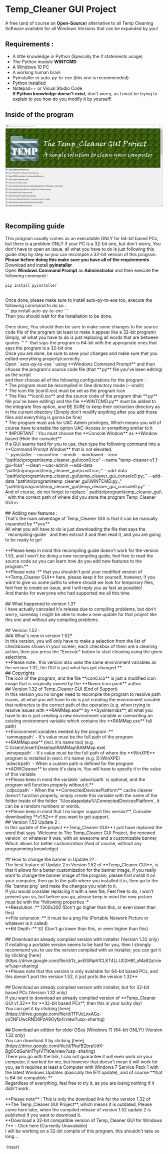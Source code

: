 # Temp_Cleaner GUI Project
A free (and of course an **Open-Source**) alternative to all Temp Cleaning Software available for all Windows Versions that can be expanded by you!<br/>
## Requirements : <br/>
* A little knowledge in Python (Specially the if statements usage) <br/>
* The Python module **WINTCMD** <br/>
* A Windows 10 PC <br/>
* A working human brain <br/>
* Pyinstaller or auto-py-to-exe (this one is recommended) <br/>
* Python installed <br/>
* Notepad++ or Visual Studio Code <br/>
**If Python knowledge doesn't exist**, don't worry, as I must be trying to explain to you how do you modify it by yourself! <br/>
## Inside of the program <br/>
![A screenshot of the inside of the program Temp_Cleaner GUI](https://raw.githubusercontent.com/InsertX2k/temp_cleaner_gui/main/.readme.files/temp_cleaner_gui_project_v1.52_update2_default_banner_ss.jpg) <br/>
<br/>
## Recompiling guide <br/>
This program usually comes as an executable ONLY for 64-bit based PCs, but there is a problem ONLY if your PC is a 32-bit one, but don't worry, You don't have to open an issue, all what you have to do is just following this guide step by step so you can recompile a 32-bit version of this program. <br/>
**Please before doing this make sure you have all of the requirements** <br/>
Download and install **pyinstaller** <br/>
Open **Windows Command Prompt** as **Administrator** and then execute the following command : <br/>
```
pip install pyinstaller
``` 
<br/>
Once done, please make sure to install auto-py-to-exe too, execute the following command to do so : <br/>
```
pip install auto-py-to-exe
```
<br/>
Then you should wait for the installation to be done. <br/>
<br/>
Once done, You should then be sure to make some changes to the source code file of the program (at least to make it appear like a 32-bit program) <br/>
Simply, all what you have to do is just replacing all words that are between quotes `" "` that says the program is 64-bit with the appropriate ones that says the program is a 32-bit one <br/>
Once you are done, be sure to save your changes and make sure that you edited everything properly/correctly. <br/>
Open ` auto-py-to-exe ` using **Windows Command Prompt** and then choose the program's source code file (that **.py** file you've been editing) as the script <br/>
and then choose all of the following configurations for the program : <br/>
* The program must be recompiled in One directory mode (--ondir) <br/>
* The icon file (icon0.ico) must be set as the program icon <br/>
* The files **icon0.ico** and the source code of the program (that **.py** file you've been editing) and the file **WINTCMD.py** must be added to the integrate files option, and BE SURE to keep their extraction directory as in the current directory (Simply don't modify anything after you add those files and everything is gonna be fine) <br/>
* The program must ask for UAC Admin privileges, Which means you will of course have to enable the option UAC-Access or something similar to it <br/>
* IMPORTANT : You must choose the **Console Window** as **Window based (Hide the console)** <br/>
If a GUI seems hard for you to use, then type the following command into a **Command Prompt Window** that is not elevated. <br/>
```
pyinstaller --noconfirm --onedir --windowed --icon "path\to\program\temp_cleaner_gui\icon0.ico" --name "temp-cleaner-v1.1-gui-foss" --clean --uac-admin --add-data "path\to\program\temp_cleaner_gui\icon0.ico;." --add-data "path\to\program\temp_cleaner_gui\temp_cleaner_gui_console0.py;." --add-data "path\to\program\temp_cleaner_gui\WINTCMD.py;."  "path\to\program\temp_cleaner_gui\temp_cleaner_gui_console0.py"
```
<br/>
And of course, do not forget to replace ` path\to\program\temp_cleaner_gui\ ` with the correct path of where did you store the program Temp_Cleaner GUI in  <br/>
<br/>
## Adding new features : <br/>
That's the main adventage of Temp_Cleaner GUI is that it can be manually expanded by **you** <br/>
All what you will have to do is just downloading the file that says the ``recompiling-guide`` and then extract it and then read it, and you are going to be ready to go! <br/>
<br/>
**Please keep in mind this recompiling guide doesn't work for the version 1.53, and I won't be doing a new recompiling guide, feel free to read the source code so you can learn how do you add new features to the program.**
<br/>
**Please note :** that you shouldn't post your modified version of **Temp_Cleaner GUI** here, please keep it for yourself, however, if you want to give us some paths to where should we look for temporary files, feel free to create an issue, and I will reply you as fast as possible! <br/>
And thanks for everyone who had supported me all this time <br/>
<br/>
## What happened to version 1.3? <br/>
I have actually canceled it's release due to compiling problems, but don't worry, someday I might be able to make a new update for that project like this one and without any compiling problems. <br/>
<br/>
## Version 1.52 : <br/>
### What's new in version 1.52? <br/>
In this version, you will only have to make a selection from the list of checkboxes shown in your screen, each checkbox of them are a cleaning action, then you press the "Execute" button to start cleaning using the given selections. <br/>
**Please note : this version also uses the same environment variables as the version 1.32, the GUI is just what has got changed.**
<br/>
## Copyrights <br/>
The icon of the program, and the file **icon0.ico** is just a modified icon image that is originally owned by the **Numix Icon pack** author
<br/>
## Version 1.32 of Temp_Cleaner GUI (End of Support) <br/>
In this version you no longer need to recompile the program to resolve path issues, all what you will have to do is just creating the environment variable that redirectes to the correct path of the operation (e.g. when trying to resolve issues with **RAMMap.exe** by **Sysinternals**, all what you have to do is just creating a new environment variable or overwriting an existing environment variable which contains the **RAMMap.exe** full path) <br/>
**Environment variables needed by the program :** <br/>
`rammappath` - It's value must be the full path of the program **RAMMap.exe** (incl. it's name too) (e.g. C:\Users\Insert\Desktop\RAMMap\RAMMap.exe) <br/>
`winxpepath` - It's value must be the full path of where the **WinXPE** program is installed in (excl. it's name) (e.g. D:\WinXPE) <br/>
`adwclrpath` - When a custom path is defined for the program **ADWCleaner** to store it's data in, You will have to specify it in the value of this variable <br/>
**Please keep in mind the variable `adwclrpath` is optional, and the program will function properly without it.** <br/>
`cdpccpath` - When the **ConnectedDevicesPlatform** cache cleaner doesn't function properly, simply create this variable with the name of the folder inside of the folder `%localappdata%\ConnectedDevicesPlatform`, it can be a random numbers or words. <br/>
**Please keep in mind that I no longer support this version**, Consider downloading **v1.52** if you want to get support.
<br/>
## Version 1.52 Update 2 : <br/>
In this update of the project **Temp_Cleaner GUI** I just have replaced the word that says `Welcome to The Temp_Cleaner GUI Project, the renewed version` or whatever it was, with an awesome and a customizable banner, Which allows for better customization (And of course, without any programming knowledge) <br/>
<br/>
## How to change the banner in Update 2? : <br/>
The best feature of Update 2 in Version 1.52 of **Temp_Cleaner GUI**, is that it allows for a better customization for the banner image, if you really want to change the banner image of the program, please first install it on your computer, then go to the path where you installed it in, then go to the file `banner.png` and make the changes you wish to it. <br/>
If you would consider replacing it with a new file, Feel free to do, I won't prevent you so, but before you go, please keep in mind the new picture must be with the *following properties :* <br/>
**Resolution :** 1200x300 (Don't go higher than this, or even lower than this) <br/>
**File extension :** it must be a png file (Portable Network Picture or whatever is it called) <br/>
**Bit Depth :** 32 (Don't go lower than this, or even higher than this) <br/>
<br/>
## Download an already compiled version with installer (Version 1.32 only) <br/>
If installing a portable version seems to be hard for you, then I strongly recommend you to use the version compiled with an installer, you can get it by clicking [here](https://drive.google.com/file/d/1z_avElSRiph1CLKT4LLU02H8f_xMa92a/view?usp=sharing) <br/>
**Please note that this version is only available for 64-bit based PCs, and this doesn't port the version 1.52, it just ports the version 1.32** <br/>
<br/>
## Download an already compiled version with installer, but for 32-bit based PCs (Version 1.32 only) <br/>
If you want to download an already compiled version of **Temp_Cleaner GUI v1.32** for **32-bit based PCs**, then this is your lucky day! <br/>
You can get it by clicking [here](https://drive.google.com/file/d/1TPJcLnxAGz-yo5NFUwcRND8PzA9Oyfp4/view?usp=sharing) <br/>
<br/>
## Download an edition for older OSes (Windows 7) (64-bit ONLY!) (Version 1.32 only) <br/>
You can download it by clicking [here](https://drive.google.com/file/d/1NufB2brpUdX-Bg0CdGuhInThyIV71t0e/view?usp=sharing) <br/>
There you go with the link, I can not guarantee it will even work on your computer, it worked for me, but however that doesn't mean it will work for you, as it requires at least a Computer with Windows 7 Service Pack 1 with the latest Windows Updates (basically the IE11 update), and of course **that is 64-bit compatible.** <br/>
Regardless of everything, feel free to try it, as you are losing nothing if it didn't work. <br/>
<br/>
**Please note** : This is only the download link for the version 1.32 of **The Temp_Cleaner GUI Project**, which means it is outdated, Please come here later, when the compiled release of version 1.52 update 2 is published if you want to download it. <br/>
**Download a 32-bit compatible version of Temp_Cleaner GUI for Windows 7** - Click here (Currently Unavailable) <br/>
I will be working on a 32-bit compile of this program, this shouldn't take so long... <br/>
<br/>
-Insert
